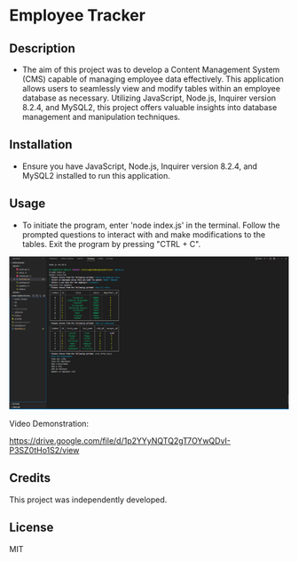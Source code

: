 # Employee Tracker

## Description
- The aim of this project was to develop a Content Management System (CMS) capable of managing employee data effectively.
  This application allows users to seamlessly view and modify tables within an employee database as necessary.
  Utilizing JavaScript, Node.js, Inquirer version 8.2.4, and MySQL2, this project offers valuable insights into database management and manipulation techniques.

## Installation
- Ensure you have JavaScript, Node.js, Inquirer version 8.2.4, and MySQL2 installed to run this application.

## Usage
- To initiate the program, enter 'node index.js' in the terminal. Follow the prompted questions to interact with and make modifications to the tables. Exit the program by pressing "CTRL + C".

![Screenshot](./assets/images/screenshot.png)

Video Demonstration:

https://drive.google.com/file/d/1p2YYyNQTQ2gT7OYwQDvI-P3SZ0tHo1S2/view

## Credits
This project was independently developed.

## License
MIT
